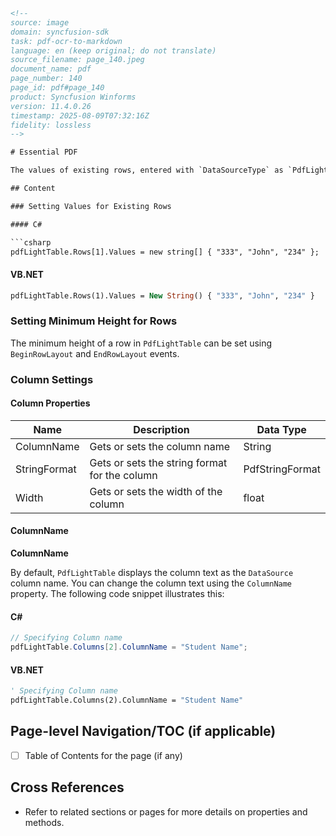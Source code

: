 ```html
<!-- 
source: image
domain: syncfusion-sdk
task: pdf-ocr-to-markdown
language: en (keep original; do not translate)
source_filename: page_140.jpeg
document_name: pdf
page_number: 140
page_id: pdf#page_140
product: Syncfusion Winforms
version: 11.4.0.26
timestamp: 2025-08-09T07:32:16Z
fidelity: lossless
-->

# Essential PDF

The values of existing rows, entered with `DataSourceType` as `PdfLightTableDataSourceType.TableDirect`, can be edited using the `Values` property. The following is the code:

## Content

### Setting Values for Existing Rows

#### C#

```csharp
pdfLightTable.Rows[1].Values = new string[] { "333", "John", "234" };
```

#### VB.NET

```vb
pdfLightTable.Rows(1).Values = New String() { "333", "John", "234" }
```

### Setting Minimum Height for Rows

The minimum height of a row in `PdfLightTable` can be set using `BeginRowLayout` and `EndRowLayout` events.

### Column Settings

#### Column Properties

| Name        | Description                                   | Data Type       |
|-------------|-----------------------------------------------|-----------------|
| ColumnName  | Gets or sets the column name                  | String          |
| StringFormat | Gets or sets the string format for the column | PdfStringFormat |
| Width       | Gets or sets the width of the column          | float           |

#### ColumnName

**ColumnName**

By default, `PdfLightTable` displays the column text as the `DataSource` column name. You can change the column text using the `ColumnName` property. The following code snippet illustrates this:

#### C#

```csharp
// Specifying Column name
pdfLightTable.Columns[2].ColumnName = "Student Name";
```

#### VB.NET
```vb
' Specifying Column name
pdfLightTable.Columns(2).ColumnName = "Student Name"
```

## Page-level Navigation/TOC (if applicable)
- [ ] Table of Contents for the page (if any)

## Cross References
- Refer to related sections or pages for more details on properties and methods.

<!-- tags: [Essential PDF, pdfLightTable, PdfLightTableDataSourceType, column settings, data editing, minimum row height] keywords: [pdfLightTable, column, string format, width, columnName, property, method, data editing, row layout, mininum height] -->
```
